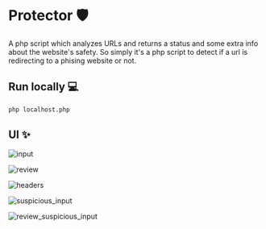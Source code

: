 # Protector 🛡️

A php script which analyzes URLs and returns a status and some extra info about the website's safety. So simply it's a php script to detect if a url is redirecting to a phising website or not.

## Run locally 💻

```bash
php localhost.php
```

## UI ✨

![input](https://github.com/new92/php/assets/94779840/e32b5014-3004-4646-b1de-50b384e3cea9)

![review](https://github.com/new92/php/assets/94779840/9a2bcce5-723f-4e60-bd05-6ea8bfa4a358)

![headers](https://github.com/new92/php/assets/94779840/ac29ba23-06d0-4649-9f9e-155938807524)

![suspicious_input](https://github.com/new92/php/assets/94779840/ef75c0ff-6712-4de5-b8cc-13355f894a01)

![review_suspicious_input](https://github.com/new92/php/assets/94779840/1e2536f1-e5bc-4797-b271-54dfa4e68283)
